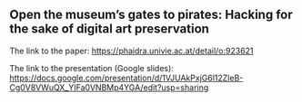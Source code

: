## Open the museum’s gates to pirates: Hacking for the sake of digital art preservation

The link to the paper: https://phaidra.univie.ac.at/detail/o:923621

The link to the presentation (Google slides): https://docs.google.com/presentation/d/1VJUAkPxjG6l12ZleB-Cg0V8VWuQX_YIFa0VNBMp4YGA/edit?usp=sharing